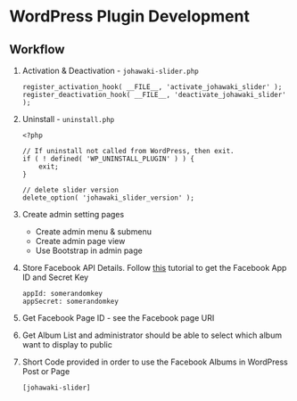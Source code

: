 # WordPress Plugin Development

## Workflow

1. Activation & Deactivation - `johawaki-slider.php`
	
	```
	register_activation_hook( __FILE__, 'activate_johawaki_slider' );
	register_deactivation_hook( __FILE__, 'deactivate_johawaki_slider' );
	```

2. Uninstall - `uninstall.php`

	```
	<?php

	// If uninstall not called from WordPress, then exit.
	if ( ! defined( 'WP_UNINSTALL_PLUGIN' ) ) {
		exit;
	}

	// delete slider version
	delete_option( 'johawaki_slider_version' );

	```

3. Create admin setting pages

	- Create admin menu & submenu
	- Create admin page view
	- Use Bootstrap in admin page

4. Store Facebook API Details. Follow [this](http://www.codeofaninja.com/2013/02/facebook-appId-and-appSecret.html) tutorial to get the Facebook App ID and Secret Key

	```
	appId: somerandomkey
	appSecret: somerandomkey
	```

5. Get Facebook Page ID - see the Facebook page URI

6. Get Album List and administrator should be able to select which album want to display to public

7. Short Code provided in order to use the Facebook Albums in WordPress Post or Page

	```
	[johawaki-slider]
	```